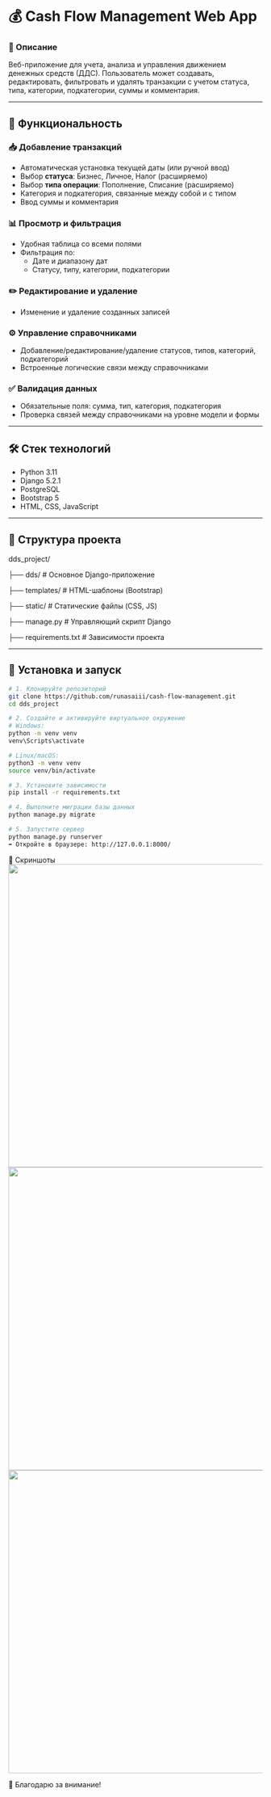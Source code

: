 # 💰 Cash Flow Management Web App

### 📌 Описание
Веб-приложение для учета, анализа и управления движением денежных средств (ДДС). Пользователь может создавать, редактировать, фильтровать и удалять транзакции с учетом статуса, типа, категории, подкатегории, суммы и комментария.

---

## 🚀 Функциональность

### 📥 Добавление транзакций
- Автоматическая установка текущей даты (или ручной ввод)
- Выбор **статуса**: Бизнес, Личное, Налог (расширяемо)
- Выбор **типа операции**: Пополнение, Списание (расширяемо)
- Категория и подкатегория, связанные между собой и с типом
- Ввод суммы и комментария

### 📊 Просмотр и фильтрация
- Удобная таблица со всеми полями
- Фильтрация по:
  - Дате и диапазону дат
  - Статусу, типу, категории, подкатегории

### ✏️ Редактирование и удаление
- Изменение и удаление созданных записей

### ⚙️ Управление справочниками
- Добавление/редактирование/удаление статусов, типов, категорий, подкатегорий
- Встроенные логические связи между справочниками

### ✅ Валидация данных
- Обязательные поля: сумма, тип, категория, подкатегория
- Проверка связей между справочниками на уровне модели и формы

---

## 🛠 Стек технологий

- Python 3.11  
- Django 5.2.1  
- PostgreSQL  
- Bootstrap 5  
- HTML, CSS, JavaScript  

---

## 📂 Структура проекта

dds_project/

├── dds/ # Основное Django-приложение

├── templates/ # HTML-шаблоны (Bootstrap)

├── static/ # Статические файлы (CSS, JS)

├── manage.py # Управляющий скрипт Django

├── requirements.txt # Зависимости проекта


---

## 🧪 Установка и запуск

```bash
# 1. Клонируйте репозиторий
git clone https://github.com/runasaiii/cash-flow-management.git
cd dds_project

# 2. Создайте и активируйте виртуальное окружение
# Windows:
python -m venv venv
venv\Scripts\activate

# Linux/macOS:
python3 -m venv venv
source venv/bin/activate

# 3. Установите зависимости
pip install -r requirements.txt

# 4. Выполните миграции базы данных
python manage.py migrate

# 5. Запустите сервер
python manage.py runserver
➡️ Откройте в браузере: http://127.0.0.1:8000/
```

📸 Скриншоты
<img src="https://github.com/user-attachments/assets/7c679d67-eded-47a5-b331-fdbe1465e64c" width="600"/> 
<img src="https://github.com/user-attachments/assets/084e4d1a-ca1a-434e-a333-8c5d37c2ec0e" width="600"/> 
<img src="https://github.com/user-attachments/assets/95a193b7-900d-495d-bbf5-f092218c89f3" width="600"/> 


🙌 Благодарю за внимание!
